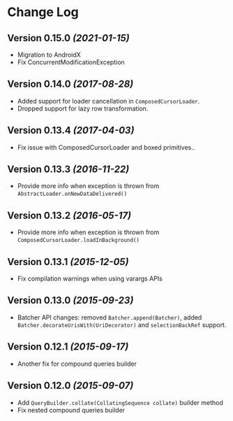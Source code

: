 Change Log
==========

Version 0.15.0 *(2021-01-15)*
----------------------------

 * Migration to AndroidX
 * Fix ConcurrentModificationException

Version 0.14.0 *(2017-08-28)*
----------------------------

 * Added support for loader cancellation in `ComposedCursorLoader`.
 * Dropped support for lazy row transformation.

Version 0.13.4 *(2017-04-03)*
----------------------------

 * Fix issue with ComposedCursorLoader and boxed primitives..

Version 0.13.3 *(2016-11-22)*
----------------------------

 * Provide more info when exception is thrown from `AbstractLoader.onNewDataDelivered()`

Version 0.13.2 *(2016-05-17)*
----------------------------

 * Provide more info when exception is thrown from `ComposedCursorLoader.loadInBackground()`

Version 0.13.1 *(2015-12-05)*
----------------------------

 * Fix compilation warnings when using varargs APIs

Version 0.13.0 *(2015-09-23)*
----------------------------

 * Batcher API changes: removed `Batcher.append(Batcher)`, added `Batcher.decorateUrisWith(UriDecorator)` and `selectionBackRef` support.

Version 0.12.1 *(2015-09-17)*
----------------------------

 * Another fix for compound queries builder

Version 0.12.0 *(2015-09-07)*
----------------------------

 * Add `QueryBuilder.collate(CollatingSequence collate)` builder method
 * Fix nested compound queries builder
